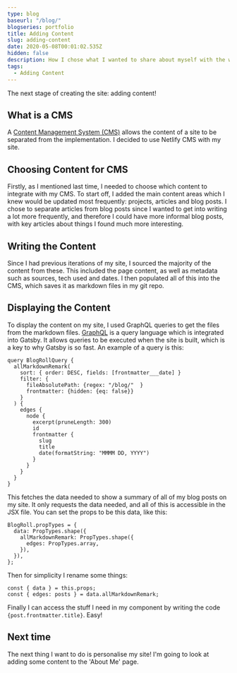 ```yaml
---
type: blog
baseurl: "/blog/"
blogseries: portfolio
title: Adding Content
slug: adding-content
date: 2020-05-08T00:01:02.535Z
hidden: false
description: How I chose what I wanted to share about myself with the world
tags:
  - Adding Content
---
```


The next stage of creating the site: adding content!

## What is a CMS

A [Content Management System (CMS)](https://en.wikipedia.org/wiki/Content_management_system) allows the content of a site to be separated from the implementation. I decided to use Netlify CMS with my site.

## Choosing Content for CMS

Firstly, as I mentioned last time, I needed to choose which content to integrate with my CMS. To start off, I added the main content areas which I knew would be updated most frequently: projects, articles and blog posts. I chose to separate articles from blog posts since I wanted to get into writing a lot more frequently, and therefore I could have more informal blog posts, with key articles about things I found much more interesting.

## Writing the Content

Since I had previous iterations of my site, I sourced the majority of the content from these. This included the page content, as well as metadata such as sources, tech used and dates. I then populated all of this into the CMS, which saves it as markdown files in my git repo.

## Displaying the Content

To display the content on my site, I used GraphQL queries to get the files from the markdown files. [GraphQL](https://graphql.org/) is a query language which is integrated into Gatsby. It allows queries to be executed when the site is built, which is a key to why Gatsby is so fast. An example of a query is this:

```
query BlogRollQuery {
  allMarkdownRemark(
    sort: { order: DESC, fields: [frontmatter___date] }
    filter: {
      fileAbsolutePath: {regex: "/blog/"  }
      frontmatter: {hidden: {eq: false}}
    }
  ) {
    edges {
      node {
        excerpt(pruneLength: 300)
        id
        frontmatter {
          slug
          title
          date(formatString: "MMMM DD, YYYY")
        }
      }
    }
  }
}
```

This fetches the data needed to show a summary of all of my blog posts on my site. It only requests the data needed, and all of this is accessible in the JSX file.
You can set the props to be this data, like this:

```
BlogRoll.propTypes = {
  data: PropTypes.shape({
    allMarkdownRemark: PropTypes.shape({
      edges: PropTypes.array,
    }),
  }),
};
```

Then for simplicity I rename some things:

```
const { data } = this.props;
const { edges: posts } = data.allMarkdownRemark;
```

Finally I can access the stuff I need in my component by writing the code `{post.frontmatter.title}`. Easy!

## Next time

The next thing I want to do is personalise my site! I'm going to look at adding some content to the 'About Me' page.
